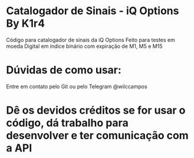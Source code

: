 # Catalogador de Sinais - iQ Options By K1r4
Código para catalogador de sinais da iQ Options
Feito para testes em moeda Digital em índice binário com expiração de M1, M5 e M15

# Dúvidas de como usar:
Entre em contato pelo Git ou pelo Telegram @wilccampos

# Dê os devidos créditos se for usar o código, dá trabalho para desenvolver e ter comunicação com a API
